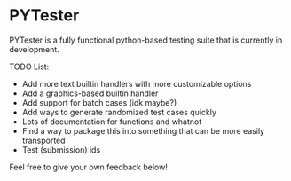 # PYTester

PYTester is a fully functional python-based testing suite that is currently in development.

TODO List:
- Add more text builtin handlers with more customizable options
- Add a graphics-based builtin handler
- Add support for batch cases (idk maybe?)
- Add ways to generate randomized test cases quickly
- Lots of documentation for functions and whatnot
- Find a way to package this into something that can be more easily transported
- Test (submission) ids

Feel free to give your own feedback below!
